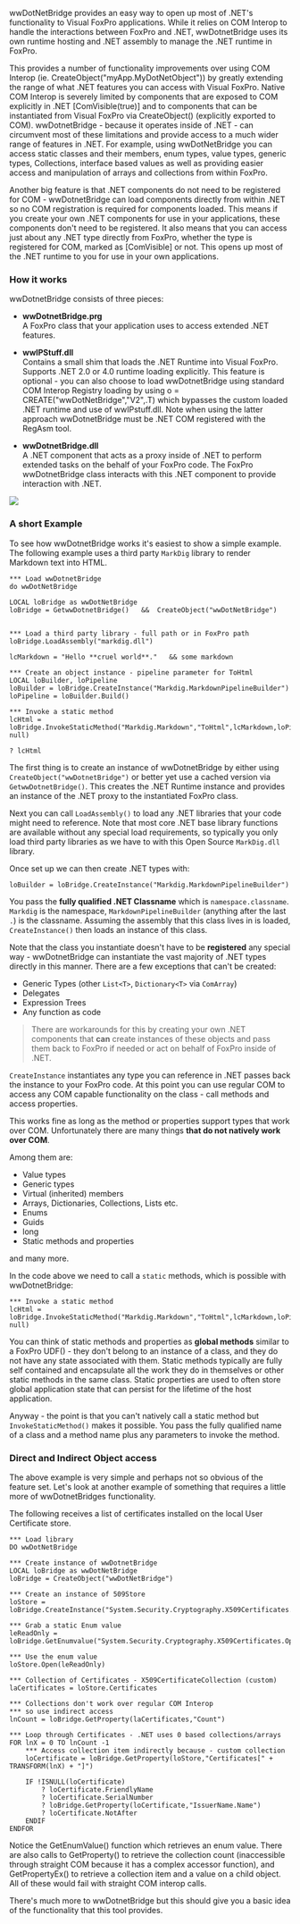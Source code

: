 wwDotNetBridge provides an easy way to open up most of .NET's functionality to Visual FoxPro applications. While it relies on COM Interop to handle the interactions between FoxPro and .NET, wwDotnetBridge uses its own runtime hosting and .NET assembly to manage the .NET runtime in FoxPro.

This provides a number of functionality improvements over using COM Interop (ie. CreateObject("myApp.MyDotNetObject")) by greatly extending the range of what .NET features you can access with Visual FoxPro. Native COM Interop is severely limited by components that are exposed to COM explicitly in .NET [ComVisible(true)] and to components that can be instantiated from Visual FoxPro via CreateObject() (explicitly exported to COM). wwDotnetBridge - because it operates inside of .NET - can circumvent most of these limitations and provide access to a much wider range of features in .NET. For example, using wwDotNetBridge you can access static classes and their members, enum types, value types, generic types, Collections, interface based values as well as providing easier access and manipulation of arrays and collections from within FoxPro.

Another big feature is that .NET components do not need to be registered for COM - wwDotnetBridge can load components directly from within .NET so no COM registration is required for components loaded. This means if you create your own .NET components for use in your applications, these components don't need to be registered. It also means that you can access just about any .NET type directly from FoxPro, whether the type is registered for COM, marked as [ComVisible] or not. This opens up most of the .NET runtime to you for use in your own applications.

### How it works
wwDotnetBridge consists of three pieces:

* **wwDotnetBridge.prg**  
A FoxPro class that your application uses to access extended .NET features.

* **wwIPStuff.dll**  
Contains a small shim that loads the .NET Runtime into Visual FoxPro. Supports .NET 2.0 or 4.0 runtime loading explicitly. This feature is optional - you can also choose to load wwDotnetBridge using standard COM Interop Registry loading by using o = CREATE("wwDotNetBridge","V2",.T) which bypasses the custom loaded .NET runtime and use of wwIPstuff.dll. Note when using the latter approach wwDotnetBridge must be .NET COM registered with the RegAsm tool.

* **wwDotnetBridge.dll**  
A .NET component that acts as a proxy inside of .NET to perform extended tasks on the behalf of your FoxPro code. The FoxPro wwDotnetBridge class interacts with this .NET component to provide interaction with .NET. 

![](/images/wwDotNetBridge/wwDotnetBridgeArchitecture.png)


### A short Example
To see how wwDotnetBridge works it's easiest to show a simple example. The following example uses a third party `MarkDig` library to render Markdown text into HTML.

```foxpro
*** Load wwDotnetBridge 
do wwDotNetBridge

LOCAL loBridge as wwDotNetBridge
loBridge = GetwwDotnetBridge()   &&  CreateObject("wwDotNetBridge")


*** Load a third party library - full path or in FoxPro path
loBridge.LoadAssembly("markdig.dll")

lcMarkdown = "Hello **cruel world**."   && some markdown

*** Create an object instance - pipeline parameter for ToHtml
LOCAL loBuilder, loPipeline
loBuilder = loBridge.CreateInstance("Markdig.MarkdownPipelineBuilder")
loPipeline = loBuilder.Build()

*** Invoke a static method
lcHtml =  loBridge.InvokeStaticMethod("Markdig.Markdown","ToHtml",lcMarkdown,loPipeline, null)

? lcHtml
```

The first thing is to create an instance of wwDotnetBridge by either using `CreateObject("wwDotnetBridge")` or better yet use a cached version via `GetwwDotnetBridge()`. This creates the .NET Runtime instance and provides an instance of the .NET proxy to the instantiated FoxPro class.

Next you can call `LoadAssembly()` to load any .NET libraries that your code might need to reference. Note that most core .NET base library functions are available without any special load requirements, so typically you only load third party libraries as we have to with this Open Source `MarkDig.dll` library.

Once set up we can then create .NET types with:

```foxpro
loBuilder = loBridge.CreateInstance("Markdig.MarkdownPipelineBuilder")
```

You pass the **fully qualified .NET Classname** which is `namespace.classname`. `Markdig` is the namespace, `MarkdownPipelineBuilder` (anything after the last `.`) is the classname. Assuming the assembly that this class lives in is loaded, `CreateInstance()` then loads an instance of this class.

Note that the class you instantiate doesn't have to be **registered** any special way - wwDotnetBridge can instantiate the vast majority of .NET types directly in this manner. There are a few exceptions that can't be created:

* Generic Types (other `List<T>`, `Dictionary<T>` via `ComArray`)
* Delegates
* Expression Trees
* Any function as code

> There are workarounds for this by creating your own .NET components that **can** create instances of these objects and pass them back to FoxPro if needed or act on behalf of FoxPro inside of .NET.

`CreateInstance` instantiates any type you can reference in .NET passes back the instance to your FoxPro code. At this point you can use regular COM to access any COM capable functionality on the class - call methods and access properties. 

This works fine as long as the method or properties support types that work over COM. Unfortunately there are many things **that do not natively work over COM**. 

Among them are:

* Value types
* Generic types
* Virtual (inherited) members
* Arrays, Dictionaries, Collections, Lists etc.
* Enums
* Guids
* long
* Static methods and properties

and many more. 

In the code above we need to call a `static` methods, which is possible with wwDotnetBridge:

```foxpro
*** Invoke a static method
lcHtml =  loBridge.InvokeStaticMethod("Markdig.Markdown","ToHtml",lcMarkdown,loPipeline, null)
````

You can think of static methods and properties as **global methods** similar to a FoxPro UDF() - they don't belong to an instance of a class, and they do not have any state associated with them. Static methods typically are fully self contained and encapsulate all the work they do in themselves or other static methods in the same class. Static properties are used to often store global application state that can persist for the lifetime of the host application.

Anyway - the point is that you can't natively call a static method but `InvokeStaticMethod()` makes it possible. You pass the fully qualified name of a class and a method name plus any parameters to invoke the method.

### Direct and Indirect Object access
The above example is very simple and perhaps not so obvious of the feature set. Let's look at another example of something that requires a little more of wwDotnetBridges functionality.

The following receives a list of certificates installed on the local User Certificate store.

```foxpro
*** Load library
DO wwDotNetBridge

*** Create instance of wwDotnetBridge
LOCAL loBridge as wwDotNetBridge
loBridge = CreateObject("wwDotNetBridge")

*** Create an instance of 509Store
loStore = loBridge.CreateInstance("System.Security.Cryptography.X509Certificates.X509Store")

*** Grab a static Enum value
leReadOnly = loBridge.GetEnumvalue("System.Security.Cryptography.X509Certificates.OpenFlags","ReadOnly")

*** Use the enum value
loStore.Open(leReadOnly)

*** Collection of Certificates - X509CertificateCollection (custom)
laCertificates = loStore.Certificates

*** Collections don't work over regular COM Interop
*** so use indirect access
lnCount = loBridge.GetProperty(laCertificates,"Count")

*** Loop through Certificates - .NET uses 0 based collections/arrays
FOR lnX = 0 TO lnCount -1
	*** Access collection item indirectly because - custom collection 
	loCertificate = loBridge.GetProperty(loStore,"Certificates[" + TRANSFORM(lnX) + "]")
	
	IF !ISNULL(loCertificate)
		? loCertificate.FriendlyName
		? loCertificate.SerialNumber
		? loBridge.GetProperty(loCertificate,"IssuerName.Name")
		? loCertificate.NotAfter
	ENDIF
ENDFOR
```


Notice the GetEnumValue() function which retrieves an enum value. There are also calls to GetProperty() to retrieve the collection count (inaccessible through straight COM because it has a complex accessor function), and GetPropertyEx() to retrieve a collection item and a value on a child object. All of these would fail with straight COM interop calls.

There's much more to wwDotnetBridge but this should give you a basic idea of the functionality that this tool provides.